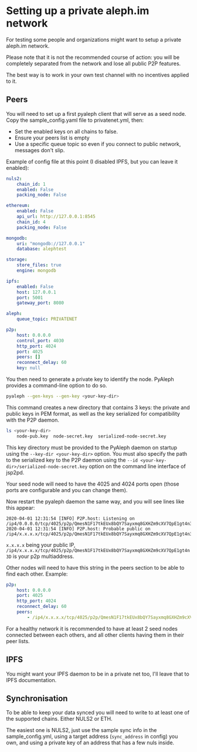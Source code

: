 # Setting up a private aleph.im network

For testing some people and organizations might want to setup a private
aleph.im network.

Please note that it is not the recommended course of action: you will be
completely separated from the network and lose all public P2P features.

The best way is to work in your own test channel with no incentives
applied to it.

## Peers

You will need to set up a first pyaleph client that will serve as a seed
node. Copy the sample_config.yaml file to privatenet.yml, then:

- Set the enabled keys on all chains to false.
- Ensure your peers list is empty
- Use a specific queue topic so even if you connect to public network, messages don't slip.

Example of config file at this point (I disabled IPFS, but you can leave it enabled):

```yaml
nuls2:
    chain_id: 1
    enabled: False
    packing_node: False

ethereum:
    enabled: False
    api_url: http://127.0.0.1:8545
    chain_id: 4
    packing_node: False

mongodb:
    uri: "mongodb://127.0.0.1"
    database: alephtest

storage:
    store_files: true
    engine: mongodb

ipfs:
    enabled: False
    host: 127.0.0.1
    port: 5001
    gateway_port: 8080

aleph:
    queue_topic: PRIVATENET

p2p:
    host: 0.0.0.0
    control_port: 4030
    http_port: 4024
    port: 4025
    peers: []
    reconnect_delay: 60
    key: null
```

You then need to generate a private key to identify the node. PyAleph
provides a command-line option to do so.

```bash
pyaleph --gen-keys --gen-key <your-key-dir>
```

This command creates a new directory that contains 3 keys: the private
and public keys in PEM format, as well as the key serialized for
compatibility with the P2P daemon.

```bash
ls <your-key-dir>
    node-pub.key  node-secret.key  serialized-node-secret.key
```

This key directory must be provided to the PyAleph daemon on startup
using the `--key-dir <your-key-dir>` option. You must
also specify the path to the serialized key to the P2P daemon using the
`--id <your-key-dir>/serialized-node-secret.key` option
on the command line interface of jsp2pd.

Your seed node will need to have the 4025 and 4024 ports open (those
ports are configurable and you can change them).

Now restart the pyaleph daemon the same way, and you will see lines like
this appear:

```
2020-04-01 12:31:54 [INFO] P2P.host: Listening on /ip4/0.0.0.0/tcp/4025/p2p/QmesN1F17tkEUx8bQY7Sayxmq8GXHZm9cXV7QpE1gt4n3D
2020-04-01 12:31:54 [INFO] P2P.host: Probable public on /ip4/x.x.x.x/tcp/4025/p2p/QmesN1F17tkEUx8bQY7Sayxmq8GXHZm9cXV7QpE1gt4n3D
```

`x.x.x.x` being your public IP,
`/ip4/x.x.x.x/tcp/4025/p2p/QmesN1F17tkEUx8bQY7Sayxmq8GXHZm9cXV7QpE1gt4n3D`
is your p2p multiaddress.

Other nodes will need to have this string in the peers section to be
able to find each other. Example:

```yaml
p2p:
    host: 0.0.0.0
    port: 4025
    http_port: 4024
    reconnect_delay: 60
    peers:
        - /ip4/x.x.x.x/tcp/4025/p2p/QmesN1F17tkEUx8bQY7Sayxmq8GXHZm9cXV7QpE1gt4n3D
```

For a healthy network it is recommended to have at least 2 seed nodes
connected between each others, and all other clients having them in
their peer lists.

## IPFS

You might want your IPFS daemon to be in a private net too, I'll leave
that to IPFS documentation.

## Synchronisation

To be able to keep your data synced you will need to write to at least
one of the supported chains. Either NULS2 or ETH.

The easiest one is NULS2, just use the sample sync info in the
sample_config.yml, using a target address (`sync_address`
in config) you own, and using a private key of an address that has a few
nuls inside.
